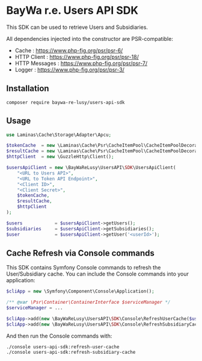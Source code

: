 BayWa r.e. Users API SDK
========================

This SDK can be used to retrieve Users and Subsidiaries.

All dependencies injected into the constructor are PSR-compatible:
* Cache : https://www.php-fig.org/psr/psr-6/
* HTTP Client : https://www.php-fig.org/psr/psr-18/
* HTTP Messages : https://www.php-fig.org/psr/psr-7/
* Logger : https://www.php-fig.org/psr/psr-3/

## Installation

```shell
composer require baywa-re-lusy/users-api-sdk
```

## Usage

```php
use Laminas\Cache\Storage\Adapter\Apcu;

$tokenCache  = new \Laminas\Cache\Psr\CacheItemPool\CacheItemPoolDecorator(new Apcu());
$resultCache = new \Laminas\Cache\Psr\CacheItemPool\CacheItemPoolDecorator(new Apcu());
$httpClient  = new \GuzzleHttp\Client();

$usersApiClient = new \BayWaReLusy\UsersAPI\SDK\UsersApiClient(
    "<URL to Users API>",
    "<URL to Token API Endpoint>",
    "<Client ID>",
    "<Client Secret>",
    $tokenCache,
    $resultCache,
    $httpClient    
);

$users            = $usersApiClient->getUsers();
$subsidiaries     = $usersApiClient->getSubsidiaries();
$user             = $usersApiClient->getUser('<userId>');
```

## Cache Refresh via Console commands

This SDK contains Symfony Console commands to refresh the User/Subsidiary cache. You can include the Console commands
into your application:

```php
$cliApp = new \Symfony\Component\Console\Application();

/** @var \Psr\Container\ContainerInterface $serviceManager */
$serviceManager = ...

$cliApp->add(new \BayWaReLusy\UsersAPI\SDK\Console\RefreshUserCache($usersApiClient));
$cliApp->add(new \BayWaReLusy\UsersAPI\SDK\Console\RefreshSubsidiaryCache($usersApiClient)));
```

And then run the Console commands with:

```shell
./console users-api-sdk:refresh-user-cache
./console users-api-sdk:refresh-subsidiary-cache
```
